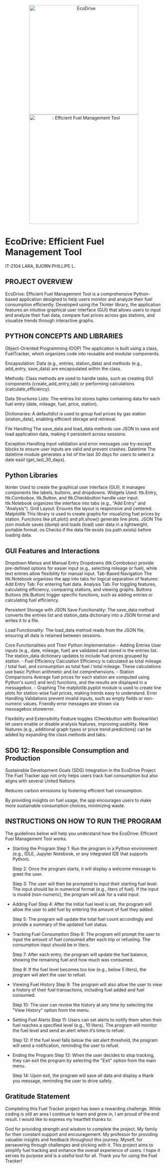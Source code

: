<p align="center">
  <img src="C:\Users\bjornlara\project\sdg\ECO.png" width="350" title="EcoDrive">
  <img src="C:\Users\bjornlara\project\sdg\ECO.png" width="350" alt=": Efficient Fuel Management Tool">
</p>

# EcoDrive: Efficient Fuel Management Tool

IT-2104
LARA, BJORN PHILLIPE L.

## PROJECT OVERVIEW

EcoDrive: Efficient Fuel Management Tool is a comprehensive Python-based application designed to help users monitor and analyze their fuel consumption efficiently. Developed using the Tkinter library, the application features an intuitive graphical user interface (GUI) that allows users to input and analyze their fuel data, compare fuel prices across gas stations, and visualize trends through interactive graphs.

## PYTHON CONCEPTS AND LIBRARIES

Object-Oriented Programming (OOP)
        The application is built using a class, FuelTracker, which organizes code into reusable and modular components.

Encapsulation: Data (e.g., entries, station_data) and methods (e.g., add_entry, save_data) are encapsulated within the class.

Methods: Class methods are used to handle tasks, such as creating GUI components (create_add_entry_tab) or performing calculations (calculate_efficiency).

Data Structures
        Lists: The entries list stores tuples containing data for each fuel entry (date, mileage, fuel, price, station).

Dictionaries: A defaultdict is used to group fuel prices by gas station (station_data), enabling efficient storage and retrieval.

File Handling
        The save_data and load_data methods use JSON to save and load application data, making it persistent across sessions.

Exception Handling
                Input validation and error messages use try-except blocks to ensure user inputs are valid and prevent crashes.
     Datetime
                The datetime module generates a list of the last 30 days for users to select a date easil
                (get_last_30_days).

## Python Libraries
tkinter
        Used to create the graphical user interface (GUI). It manages components like labels, buttons, and dropdowns.
Widgets Used:
            ttk.Entry, ttk.Combobox, ttk.Button, and ttk.Checkbutton handle user input.
            ttk.Notebook organizes the interface into tabs (e.g., "Add Entry" and "Analysis").
            Grid Layout: Ensures the layout is responsive and centered.
Matplotlib
        This library is used to create graphs for visualizing fuel prices by station.
        Functions like plt.plot() and plt.show() generate line plots.
JSON
        The json module saves (dump) and loads (load) user data in a lightweight, portable format.
os
        Checks if the data file exists (os.path.exists) before loading data.

## GUI Features and Interactions
Dropdown Menus and Manual Entry
        Dropdowns (ttk.Combobox) provide pre-defined options for easier input (e.g., selecting mileage or fuel), while text entries allow flexibility for manual input.
Tab-Based Navigation
        The ttk.Notebook organizes the app into tabs for logical separation of features:
            Add Entry Tab: For entering fuel data.
            Analysis Tab: For toggling features, calculating efficiency, comparing stations, and viewing graphs.
 Buttons
        Buttons (ttk.Button) trigger specific functions, such as adding entries or calculating fuel efficiency.

Persistent Storage with JSON
    Save Functionality: The save_data method converts the entries list  and station_data dictionary into a JSON format and writes it to a file.

Load Functionality: The load_data method reads from the JSON file, ensuring all data is retained between sessions.

Core Functionalities and Their Python Implementation
    - Adding Entries
        User inputs (e.g., date, mileage, fuel) are validated and stored in the entries list.
        The station_data dictionary updates to include fuel prices grouped by station.
    - Fuel Efficiency Calculation
        Efficiency is calculated as total mileage / total fuel, and consumption as total fuel / total mileage. These calculations use basic Python arithmetic and list comprehensions.
    - Station Comparisons
        Average fuel prices for each station are computed using Python's sum() and len() functions, and the results are displayed in a messagebox.
    - Graphing
        The matplotlib.pyplot module is used to create line plots for station-wise fuel prices, making trends easy to understand.
Error Handling
    Validations prevent invalid inputs, such as empty fields or non-numeric values.
    Friendly error messages are shown via messagebox.showerror.
    
Flexibility and Extensibility
    Feature toggles (Checkbutton with BooleanVar) let users enable or disable analysis features, improving usability.
    New features (e.g., additional graph types or price trend predictions) can be added by expanding the class methods and tabs.

## SDG 12: Responsible Consumption and Production
Sustainable Development Goals (SDG) Integration in the EcoDrive Project
The Fuel Tracker app not only helps users track fuel consumption but also aligns with several United Nations 

Reduces carbon emissions by fostering efficient fuel consumption.

By providing insights on fuel usage, the app encourages users to make more sustainable consumption choices, minimizing waste.


## INSTRUCTIONS ON HOW TO RUN THE PROGRAM
The guidelines below will help you understand how the EcoDrive: Efficient Fuel Management Tool works.

- Starting the Program
    Step 1: Run the program in a Python environment (e.g., IDLE, Jupyter Notebook, or any integrated IDE that supports Python).

    Step 2: Once the program starts, it will display a welcome message to greet the user.

    Step 3: The user will then be prompted to input their starting fuel level. The input should be in numerical format (e.g., liters of fuel). If the input is invalid (non-numeric), the program will ask for a valid input.

- Adding Fuel
    Step 4: After the initial fuel level is set, the program will allow the user to add fuel by entering the amount of fuel they added.

    Step 5: The program will update the total fuel count accordingly and provide a summary of the updated fuel status.

- Tracking Fuel Consumption
    Step 6: The program will prompt the user to input the amount of fuel consumed after each trip or refueling. The consumption input should be in liters.

    Step 7: After each entry, the program will update the fuel balance, showing the remaining fuel and how much was consumed.

    Step 8: If the fuel level becomes too low (e.g., below 5 liters), the program will alert the user to refuel.

- Viewing Fuel History
    Step 9: The program will also allow the user to view a history of their fuel transactions, including fuel added and fuel consumed.


    Step 10: The user can review the history at any time by selecting the "View History" option from the menu.


- Setting Fuel Alerts
    Step 11: Users can set alerts to notify them when their fuel reaches a specified level (e.g., 10 liters). The program will monitor the fuel level and send an alert when it’s time to refuel.


    Step 12: If the fuel level falls below the set alert threshold, the program will send a notification, reminding the user to refuel.


- Ending the Program
    Step 13: When the user decides to stop tracking, they can exit the program by selecting the "Exit" option from the main menu.

    Step 14: Upon exit, the program will save all data and display a thank you message, reminding the user to drive safely.


## Gratitude Statement
Completing this Fuel Tracker project has been a rewarding challenge. While coding is still an area I continue to learn and grow in, I am proud of the end result. I would like to express my heartfelt thanks to:

God for providing strength and wisdom to complete the project.
My family for their constant support and encouragement.
My professor for providing valuable insights and feedback throughout this journey.
Myself, for persevering through challenges and sticking with it.
This project aims to simplify fuel tracking and enhance the overall experience of users. I hope it serves its purpose and is a useful tool for all. Thank you for using the Fuel Tracker!

